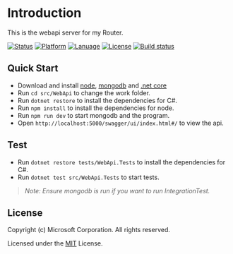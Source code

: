 
# Introduction
This is the webapi server for my Router.

[![Status](https://raw.githubusercontent.com/SmartCentre/webapi/master/badges/Status.svg)]()
[![Platform](https://raw.githubusercontent.com/SmartCentre/webapi/master/badges/Platform.svg)](https://www.microsoft.com/net/core)
[![Lanuage](https://raw.githubusercontent.com/SmartCentre/webapi/master/badges/Language.svg)](https://www.microsoft.com/net/tutorials/csharp/getting-started)
[![License](https://raw.githubusercontent.com/SmartCentre/webapi/master/badges/License.svg)](LICENSE)
[![Build status](https://ci.appveyor.com/api/projects/status/6ishyo97cu16v9ys?svg=true)](https://ci.appveyor.com/project/youngytj/webapi)  

## Quick Start
* Download and install [node](https://nodejs.org/en/), [mongodb](https://www.mongodb.com/download-center?jmp=nav#community) and [.net core](https://www.microsoft.com/net/core)
* Run `cd src/WebApi` to change the work folder.
* Run `dotnet restore` to install the dependencies for C#.
* Run `npm install` to install the dependencies for node.
* Run `npm run dev` to start mongodb and the program.
* Open `http://localhost:5000/swagger/ui/index.html#/` to view the api.

## Test
* Run `dotnet restore tests/WebApi.Tests` to install the dependencies for C#.
* Run `dotnet test src/WebApi.Tests` to start tests.  
> _Note: Ensure mongodb is run if you want to run IntegrationTest._

## License

Copyright (c) Microsoft Corporation. All rights reserved.

Licensed under the [MIT](LICENSE) License.